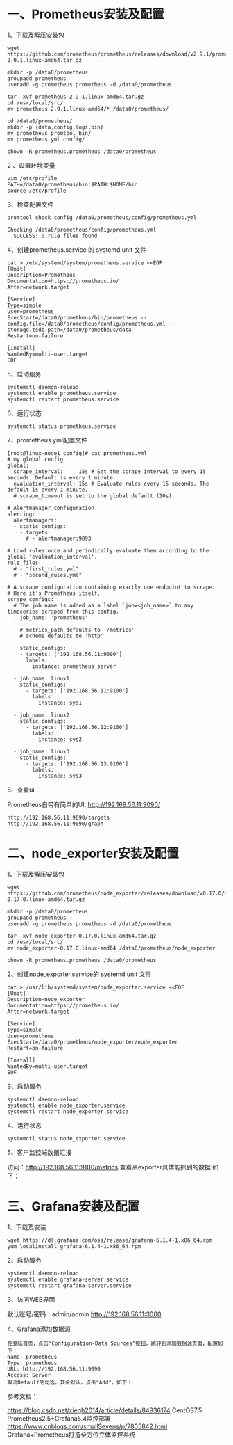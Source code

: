 # 一、Prometheus安装及配置

1、下载及解压安装包
```
wget https://github.com/prometheus/prometheus/releases/download/v2.9.1/prometheus-2.9.1.linux-amd64.tar.gz

mkdir -p /data0/prometheus 
groupadd prometheus
useradd -g prometheus prometheus -d /data0/prometheus
 
tar -xvf prometheus-2.9.1.linux-amd64.tar.gz
cd /usr/local/src/
mv prometheus-2.9.1.linux-amd64/* /data0/prometheus/
 
cd /data0/prometheus/
mkdir -p {data,config,logs,bin} 
mv prometheus promtool bin/
mv prometheus.yml config/
 
chown -R prometheus.prometheus /data0/prometheus
```
2 、设置环境变量
```
vim /etc/profile
PATH=/data0/prometheus/bin:$PATH:$HOME/bin
source /etc/profile
```

3、检查配置文件
```
promtool check config /data0/prometheus/config/prometheus.yml

Checking /data0/prometheus/config/prometheus.yml
  SUCCESS: 0 rule files found
```

4、创建prometheus.service 的 systemd unit 文件
```
cat > /etc/systemd/system/prometheus.service <<EOF
[Unit]
Description=Prometheus
Documentation=https://prometheus.io/
After=network.target
 
[Service]
Type=simple
User=prometheus
ExecStart=/data0/prometheus/bin/prometheus --config.file=/data0/prometheus/config/prometheus.yml --storage.tsdb.path=/data0/prometheus/data
Restart=on-failure
 
[Install]
WantedBy=multi-user.target
EOF
```

5、启动服务
```
systemctl daemon-reload
systemctl enable prometheus.service
systemctl restart prometheus.service
```

6、运行状态
```
systemctl status prometheus.service
```

7、prometheus.yml配置文件
```
[root@linux-node1 config]# cat prometheus.yml
# my global config
global:
  scrape_interval:     15s # Set the scrape interval to every 15 seconds. Default is every 1 minute.
  evaluation_interval: 15s # Evaluate rules every 15 seconds. The default is every 1 minute.
  # scrape_timeout is set to the global default (10s).

# Alertmanager configuration
alerting:
  alertmanagers:
  - static_configs:
    - targets:
      # - alertmanager:9093

# Load rules once and periodically evaluate them according to the global 'evaluation_interval'.
rule_files:
  # - "first_rules.yml"
  # - "second_rules.yml"

# A scrape configuration containing exactly one endpoint to scrape:
# Here it's Prometheus itself.
scrape_configs:
  # The job name is added as a label `job=<job_name>` to any timeseries scraped from this config.
  - job_name: 'prometheus'

    # metrics_path defaults to '/metrics'
    # scheme defaults to 'http'.

    static_configs:
    - targets: ['192.168.56.11:9090']
      labels:
        instance: prometheus_server

  - job_name: linux1
    static_configs:
      - targets: ['192.168.56.11:9100']
        labels:
          instance: sys1

  - job_name: linux2
    static_configs:
      - targets: ['192.168.56.12:9100']
        labels:
          instance: sys2

  - job_name: linux3
    static_configs:
      - targets: ['192.168.56.13:9100']
        labels:
          instance: sys3
```
8、查看ui

Prometheus自带有简单的UI, http://192.168.56.11:9090/

```
http://192.168.56.11:9090/targets
http://192.168.56.11:9090/graph
```

# 二、node_exporter安装及配置

1、下载及解压安装包
```
wget https://github.com/prometheus/node_exporter/releases/download/v0.17.0/node_exporter-0.17.0.linux-amd64.tar.gz

mkdir -p /data0/prometheus 
groupadd prometheus
useradd -g prometheus prometheus -d /data0/prometheus
 
tar -xvf node_exporter-0.17.0.linux-amd64.tar.gz
cd /usr/local/src/
mv node_exporter-0.17.0.linux-amd64 /data0/prometheus/node_exporter
 
chown -R prometheus.prometheus /data0/prometheus
```

2、创建node_exporter.service的 systemd unit 文件
```
cat > /usr/lib/systemd/system/node_exporter.service <<EOF
[Unit]
Description=node_exporter
Documentation=https://prometheus.io/
After=network.target
 
[Service]
Type=simple
User=prometheus
ExecStart=/data0/prometheus/node_exporter/node_exporter
Restart=on-failure
 
[Install]
WantedBy=multi-user.target
EOF
```

3、启动服务
```
systemctl daemon-reload
systemctl enable node_exporter.service
systemctl restart node_exporter.service
```

4、运行状态
```
systemctl status node_exporter.service
```

5、客户监控端数据汇报

访问：http://192.168.56.11:9100/metrics  查看从exporter具体能抓到的数据.如下：

# 三、Grafana安装及配置

1、下载及安装
```
wget https://dl.grafana.com/oss/release/grafana-6.1.4-1.x86_64.rpm
yum localinstall grafana-6.1.4-1.x86_64.rpm

```

2、启动服务
```
systemctl daemon-reload
systemctl enable grafana-server.service
systemctl restart grafana-server.service
```

3、访问WEB界面

默认账号/密码：admin/admin
http://192.168.56.11:3000


4、Grafana添加数据源
```
在登陆首页，点击"Configuration-Data Sources"按钮，跳转到添加数据源页面，配置如下：
Name: prometheus
Type: prometheus
URL: http://192.168.56.11:9090
Access: Server
取消Default的勾选，其余默认，点击"Add"，如下：
```

参考文档：

https://blog.csdn.net/xiegh2014/article/details/84936174   CentOS7.5 Prometheus2.5+Grafana5.4监控部署
https://www.cnblogs.com/smallSevens/p/7805842.html    Grafana+Prometheus打造全方位立体监控系统 
